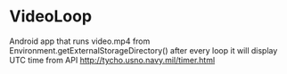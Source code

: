 # VideoLoop

Android app that runs video.mp4 from Environment.getExternalStorageDirectory() after every loop it will display UTC time from API http://tycho.usno.navy.mil/timer.html

